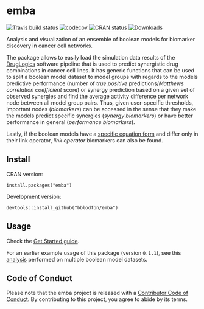 # emba

<!-- badges: start -->
[![Travis build status](https://travis-ci.com/bblodfon/emba.svg?branch=master)](https://travis-ci.com/bblodfon/emba)
[![codecov](https://codecov.io/gh/bblodfon/emba/branch/master/graph/badge.svg)](https://codecov.io/gh/bblodfon/emba)
[![CRAN status](https://www.r-pkg.org/badges/version/emba)](https://cran.r-project.org/package=emba)
[![Downloads](https://cranlogs.r-pkg.org/badges/emba)](https://cran.r-project.org/package=emba)
<!-- badges: end -->

Analysis and visualization of an ensemble of boolean models for biomarker discovery in cancer cell networks. 

The package allows to easily load the simulation data results of the [DrugLogics](https://github.com/druglogics) software pipeline that is used to 
predict synergistic drug combinations in cancer cell lines. 
It has generic functions that can be used to split a boolean model 
dataset to model groups with regards to the models predictive performance (number of *true 
positive* predictions/*Matthews correlation coefficient* score) or synergy prediction based on a given set 
of observed synergies and find the average activity difference per network 
node between all model group pairs. Thus, given user-specific thresholds,
important nodes (*biomarkers*) can be accessed in the sense that they make the 
models predict specific synergies (*synergy biomarkers*) or have better 
performance in general (*performance biomarkers*). 

Lastly, if the boolean models have a [specific equation form](https://druglogics.github.io/druglogics-doc/gitsbe-description.html#default-equation) and differ only in their link operator, *link operator* biomarkers can also be found.

## Install

CRAN version:
```
install.packages("emba")
```

Development version:
```
devtools::install_github("bblodfon/emba")
```

## Usage

Check the [Get Started guide](https://bblodfon.github.io/emba/articles/emba.html).

For an earlier example usage of this package (version `0.1.1`), see this [analysis](https://bblodfon.github.io/gitsbe-model-analysis/atopo/cell-lines-2500/) performed on multiple boolean model datasets.

## Code of Conduct

Please note that the emba project is released with a [Contributor Code of Conduct](https://bblodfon.github.io/emba/CODE_OF_CONDUCT.html). By contributing to this project, you agree to abide by its terms.
